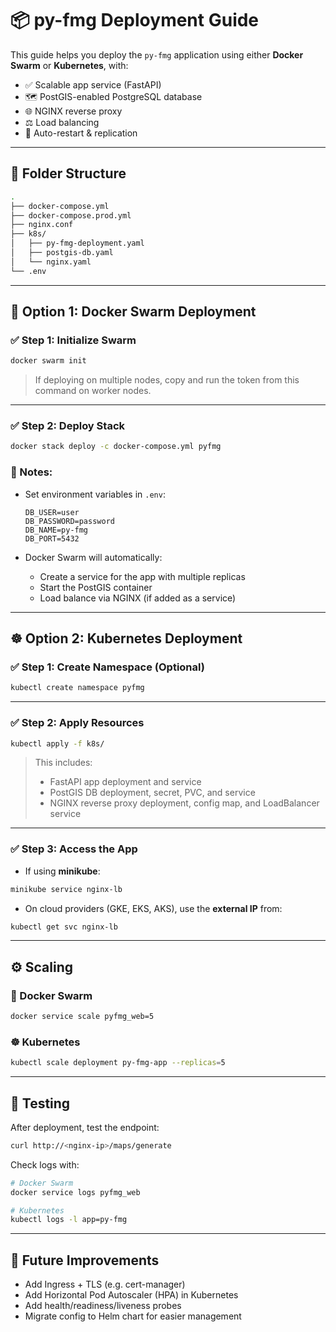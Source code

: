 # 📦 py-fmg Deployment Guide

This guide helps you deploy the `py-fmg` application using either **Docker Swarm** or **Kubernetes**, with:

* ✅ Scalable app service (FastAPI)
* 🗺️ PostGIS-enabled PostgreSQL database
* 🌐 NGINX reverse proxy
* ⚖️ Load balancing
* 🔄 Auto-restart & replication

---

## 📁 Folder Structure

```bash
.
├── docker-compose.yml
├── docker-compose.prod.yml
├── nginx.conf
├── k8s/
│   ├── py-fmg-deployment.yaml
│   ├── postgis-db.yaml
│   └── nginx.yaml
└── .env
```

---

## 🚀 Option 1: Docker Swarm Deployment

### ✅ Step 1: Initialize Swarm

```bash
docker swarm init
```

> If deploying on multiple nodes, copy and run the token from this command on worker nodes.

---

### ✅ Step 2: Deploy Stack

```bash
docker stack deploy -c docker-compose.yml pyfmg
```

### 📌 Notes:

* Set environment variables in `.env`:

  ```env
  DB_USER=user
  DB_PASSWORD=password
  DB_NAME=py-fmg
  DB_PORT=5432
  ```

* Docker Swarm will automatically:

  * Create a service for the app with multiple replicas
  * Start the PostGIS container
  * Load balance via NGINX (if added as a service)

---

## ☸️ Option 2: Kubernetes Deployment

### ✅ Step 1: Create Namespace (Optional)

```bash
kubectl create namespace pyfmg
```

---

### ✅ Step 2: Apply Resources

```bash
kubectl apply -f k8s/
```

> This includes:
>
> * FastAPI app deployment and service
> * PostGIS DB deployment, secret, PVC, and service
> * NGINX reverse proxy deployment, config map, and LoadBalancer service

---

### ✅ Step 3: Access the App

* If using **minikube**:

```bash
minikube service nginx-lb
```

* On cloud providers (GKE, EKS, AKS), use the **external IP** from:

```bash
kubectl get svc nginx-lb
```

---

## ⚙️ Scaling

### 🚀 Docker Swarm

```bash
docker service scale pyfmg_web=5
```

### ☸️ Kubernetes

```bash
kubectl scale deployment py-fmg-app --replicas=5
```

---

## 🧪 Testing

After deployment, test the endpoint:

```bash
curl http://<nginx-ip>/maps/generate
```

Check logs with:

```bash
# Docker Swarm
docker service logs pyfmg_web

# Kubernetes
kubectl logs -l app=py-fmg
```

---

## 📘 Future Improvements

* Add Ingress + TLS (e.g. cert-manager)
* Add Horizontal Pod Autoscaler (HPA) in Kubernetes
* Add health/readiness/liveness probes
* Migrate config to Helm chart for easier management

